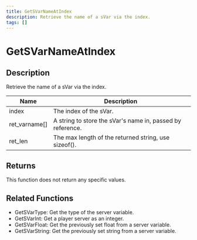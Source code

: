 ```yaml
---
title: GetSVarNameAtIndex
description: Retrieve the name of a sVar via the index.
tags: []
---
```


# GetSVarNameAtIndex

<TagLinks />

## Description

Retrieve the name of a sVar via the index.


| Name | Description |
|------|-------------|
|index | The index of the sVar.|
|ret_varname[] | A string to store the sVar's name in, passed by reference.|
|ret_len | The max length of the returned string, use sizeof().|


## Returns

This function does not return any specific values.


## Related Functions


-  GetSVarType: Get the type of the server variable.
-  GetSVarInt: Get a player server as an integer.
-  GetSVarFloat: Get the previously set float from a server variable.
-  GetSVarString: Get the previously set string from a server variable.